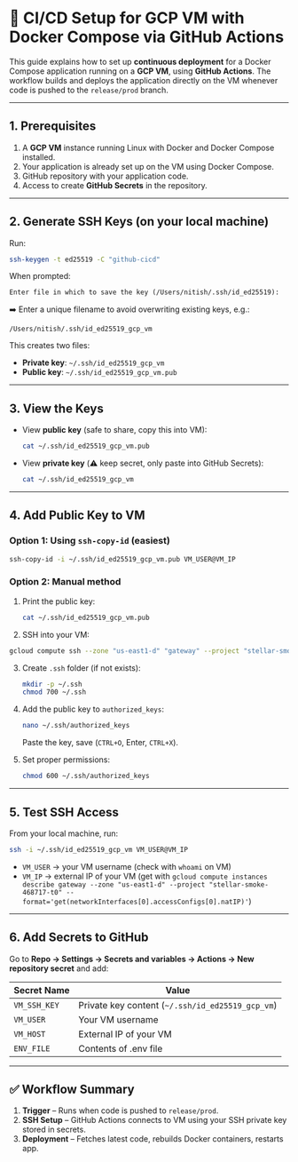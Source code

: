 # 🚀 CI/CD Setup for GCP VM with Docker Compose via GitHub Actions

This guide explains how to set up **continuous deployment** for a Docker Compose application running on a **GCP VM**, using **GitHub Actions**. The workflow builds and deploys the application directly on the VM whenever code is pushed to the `release/prod` branch.

---

## 1. Prerequisites

1. A **GCP VM** instance running Linux with Docker and Docker Compose installed.
2. Your application is already set up on the VM using Docker Compose.
3. GitHub repository with your application code.
4. Access to create **GitHub Secrets** in the repository.

---

## 2. Generate SSH Keys (on your local machine)

Run:

```bash
ssh-keygen -t ed25519 -C "github-cicd"
```

When prompted:

```
Enter file in which to save the key (/Users/nitish/.ssh/id_ed25519):
```

➡️ Enter a unique filename to avoid overwriting existing keys, e.g.:

```
/Users/nitish/.ssh/id_ed25519_gcp_vm
```

This creates two files:

- **Private key**: `~/.ssh/id_ed25519_gcp_vm`
- **Public key**: `~/.ssh/id_ed25519_gcp_vm.pub`

---

## 3. View the Keys

- View **public key** (safe to share, copy this into VM):

  ```bash
  cat ~/.ssh/id_ed25519_gcp_vm.pub
  ```

- View **private key** (⚠️ keep secret, only paste into GitHub Secrets):

  ```bash
  cat ~/.ssh/id_ed25519_gcp_vm
  ```

---

## 4. Add Public Key to VM

### Option 1: Using `ssh-copy-id` (easiest)

```bash
ssh-copy-id -i ~/.ssh/id_ed25519_gcp_vm.pub VM_USER@VM_IP
```

### Option 2: Manual method

1. Print the public key:

   ```bash
   cat ~/.ssh/id_ed25519_gcp_vm.pub
   ```

2. SSH into your VM:

```bash
gcloud compute ssh --zone "us-east1-d" "gateway" --project "stellar-smoke-468717-t0"
```

3. Create `.ssh` folder (if not exists):

   ```bash
   mkdir -p ~/.ssh
   chmod 700 ~/.ssh
   ```

4. Add the public key to `authorized_keys`:

   ```bash
   nano ~/.ssh/authorized_keys
   ```

   Paste the key, save (`CTRL+O`, Enter, `CTRL+X`).

5. Set proper permissions:

   ```bash
   chmod 600 ~/.ssh/authorized_keys
   ```

---

## 5. Test SSH Access

From your local machine, run:

```bash
ssh -i ~/.ssh/id_ed25519_gcp_vm VM_USER@VM_IP
```

- `VM_USER` → your VM username (check with `whoami` on VM)
- `VM_IP` → external IP of your VM (get with `gcloud compute instances describe gateway --zone "us-east1-d" --project "stellar-smoke-468717-t0" --format='get(networkInterfaces[0].accessConfigs[0].natIP)'`)

---

## 6. Add Secrets to GitHub

Go to **Repo → Settings → Secrets and variables → Actions → New repository secret** and add:

| Secret Name  | Value                                            |
| ------------ | ------------------------------------------------ |
| `VM_SSH_KEY` | Private key content (`~/.ssh/id_ed25519_gcp_vm`) |
| `VM_USER`    | Your VM username                                 |
| `VM_HOST`    | External IP of your VM                           |
| `ENV_FILE`   | Contents of .env file                            |

---

## ✅ Workflow Summary

1. **Trigger** – Runs when code is pushed to `release/prod`.
2. **SSH Setup** – GitHub Actions connects to VM using your SSH private key stored in secrets.
3. **Deployment** – Fetches latest code, rebuilds Docker containers, restarts app.
